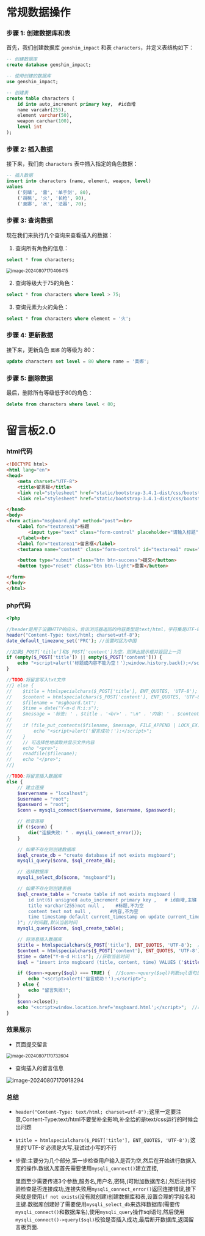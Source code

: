 # 常规数据操作

### 步骤 1: 创建数据库和表

首先，我们创建数据库 `genshin_impact` 和表 `characters`，并定义表结构如下：

```sql
-- 创建数据库
create database genshin_impact;

-- 使用创建的数据库
use genshin_impact;

-- 创建表
create table characters (
    id into auto_increment primary key,  #id自增
    name varcahr(255),
    element varchar(50),
    weapon carchar(100),
    level int
);
```

### 步骤 2: 插入数据

接下来，我们向 `characters` 表中插入指定的角色数据：

```sql
-- 插入数据
insert into characters (name, element, weapon, level)
values
    ('刻晴', '雷', '单手剑', 80),
    ('胡桃', '火', '长枪', 90),
    ('莫娜', '水', '法器', 70);
```

### 步骤 3: 查询数据

现在我们来执行几个查询来查看插入的数据：

1. 查询所有角色的信息：

```sql
select * from characters;
```

<img src="assets/image-20240807170406415.png" alt="image-20240807170406415" style="zoom:80%;" />

2. 查询等级大于75的角色：

```sql
select * from characters where level > 75;
```

3. 查询元素为火的角色：

```sql
select * from characters where element = '火';
```

### 步骤 4: 更新数据

接下来，更新角色 `莫娜` 的等级为 80：

```sql
update characters set level = 80 where name = '莫娜';
```

### 步骤 5: 删除数据

最后，删除所有等级低于80的角色：

```sql
delete from characters where level < 80;
```



# 留言板2.0

### html代码

```html
<!DOCTYPE html>
<html lang="en">
<head>
    <meta charset="UTF-8">
    <title>留言板</title>
    <link rel="stylesheet" href="static/bootstrap-3.4.1-dist/css/bootstrap.min.css">
    <link rel="stylesheet" href="static/bootstrap-3.4.1-dist/css/bootstrap-theme.min.css">

</head>
<body>
<form action="msgboard.php" method="post"><br>
    <label for="textarea1">标题
        <input type="text" class="form-control" placeholder="请输入标题" aria-label="title" name="title">
    </label><br>
    <label for="textarea1">留言框</label>
    <textarea name="content" class="form-control" id="textarea1" rows="6" cols="60" placeholder="请输入遗言..." style="height: 171px; width: 374px;"></textarea>

    <button type="submit" class="btn btn-success">提交</button>
    <button type="reset" class="btn btn-light">重置</button>

</form>
</body>
</html>
```

### php代码

```php
<?php

//header是用于设置HTTP响应头，告诉浏览器返回的内容类型是text/html，字符集是UTF-8。
header("Content-Type: text/html; charset=utf-8");
date_default_timezone_set('PRC'); //设置时区为中国

//如果$_POST['title']和$_POST['content']为空，则弹出提示框并返回上一页
if (empty($_POST['title']) || empty($_POST['content'])) {
    echo "<script>alert('标题或内容不能为空！');window.history.back();</script>";
}

//TODO:将留言写入txt文件
//} else {
//    $title = htmlspecialchars($_POST['title'], ENT_QUOTES, 'UTF-8');
//    $content = htmlspecialchars($_POST['content'], ENT_QUOTES, 'UTF-8');
//    $filename = "msgboard.txt";
//    $time = date("Y-m-d H:i:s");
//    $message = '标签: ' . $title . '<br>' . "\n" . '内容: ' . $content . '<br>' . "\n" . '留言时间: ' . $time . '<br>' . "\n";
//
//    if (file_put_contents($filename, $message, FILE_APPEND | LOCK_EX)) {
//        echo "<script>alert('留言成功！');</script>";
//    }
//    // 可选择性地读取并显示文件内容
//    echo "<pre>";
//    readfile($filename);
//    echo "</pre>";
//}

//TODO:将留言插入数据库
else {
    // 建立连接
    $servername = "localhost";
    $username = "root";
    $password = "root";
    $conn = mysqli_connect($servername, $username, $password);

    // 检查连接
    if (!$conn) {
        die("连接失败: " . mysqli_connect_error());
    }

    // 如果不存在则创建数据库
    $sql_create_db = "create database if not exists msgboard";
    mysqli_query($conn, $sql_create_db);

    // 选择数据库
    mysqli_select_db($conn, "msgboard");

    // 如果不存在则创建表格
    $sql_create_table = "create table if not exists msgboard (
        id int(6) unsigned auto_increment primary key ,   # id自增,主键
        title varchar(255)not null ,    #标题,不为空
        content text not null ,       #内容,不为空
        time timestamp default current_timestamp on update current_timestamp  
    )"; //时间戳,默认当前时间
    mysqli_query($conn, $sql_create_table);

    // 将消息插入数据库
    $title = htmlspecialchars($_POST['title'], ENT_QUOTES, 'UTF-8');  // htmlspecialchars函数用于防止SQL注入,ENT_QUOTES参数用于将双引号和单引号转义
    $content = htmlspecialchars($_POST['content'], ENT_QUOTES, 'UTF-8'); 
    $time = date("Y-m-d H:i:s"); //获取当前时间
    $sql = "insert into msgboard (title, content, time) VALUES ('$title', '$content', '$time')"; 

    if ($conn->query($sql) === TRUE) {  //$conn->query($sql)判断sql语句是否执行成功
        echo "<script>alert('留言成功！');</script>";
    } else {
        echo "留言失败!";
    }
    $conn->close();
    echo "<script>window.location.href='msgboard.html';</script>";  //跳转回留言板页面
}


```

### 效果展示

- 页面提交留言

<img src="assets/image-20240807170732604.png" alt="image-20240807170732604" style="zoom:80%;" />

- 查询插入的留言信息

![image-20240807170918294](assets/image-20240807170918294.png)



### 总结

- ``header("Content-Type: text/html; charset=utf-8");``这里一定要注意,Content-Type:text/html不要受补全影响,补全给的是text/css运行的时候会出问题

- ``$title = htmlspecialchars($_POST['title'], ENT_QUOTES, 'UTF-8');``这里的'UTF-8'必须是大写,我试过小写的不行

- 步骤:主要分为几个部分,第一步检查用户输入是否为空,然后在开始进行数据入库的操作.数据入库首先需要使用``mysqli_connect()``建立连接,

  里面至少需要传递3个参数,服务名,用户名,密码,(可附加数据库名),然后进行校验检查是否连接成功,连接失败用``mysqli_connect_error()``返回连接错误,接下来就是使用``if not exists``(没有就创建)创建数据库和表,设置合理的字段名和主键.数据库创建好了需要使用``mysqli_select_db``来选择数据库(需要传``mysqli_connect()``和数据库名),使用``mysqli_query``操作sql语句,然后使用``mysqli_connect()->query($sql)``校验是否插入成功,最后断开数据库,返回留言板页面.

  
